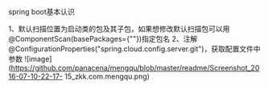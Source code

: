 spring boot基本认识

1、默认扫描位置为启动类的包及其子包，如果想修改默认扫描包可以用@ComponentScan(basePackages={""})指定包名
2、注解@ConfigurationProperties("spring.cloud.config.server.git")，获取配置文件中参数
![image](https://github.com/panacena/mengqu/blob/master/readme/Screenshot_2016-07-10-22-17- 15_zkk.com.mengqu.png)
